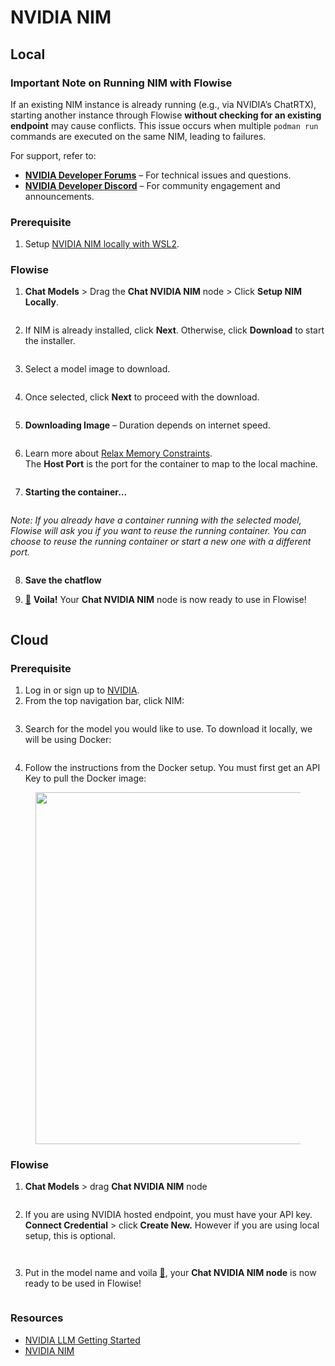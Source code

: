 # NVIDIA NIM

## Local

### Important Note on Running NIM with Flowise

If an existing NIM instance is already running (e.g., via NVIDIA’s ChatRTX), starting another instance through Flowise **without checking for an existing endpoint** may cause conflicts. This issue occurs when multiple `podman run` commands are executed on the same NIM, leading to failures.

For support, refer to:

- **[NVIDIA Developer Forums](https://forums.developer.nvidia.com/)** – For technical issues and questions.
- **[NVIDIA Developer Discord](https://discord.com/channels/1019361803752456192/1340013505834647572)** – For community engagement and announcements.

### Prerequisite

1. Setup [NVIDIA NIM locally with WSL2](https://docs.nvidia.com/nim/wsl2/1.0.0/getting-started.html).

### Flowise

1. **Chat Models** > Drag the **Chat NVIDIA NIM** node > Click **Setup NIM Locally**.

<figure><img src="../../../.gitbook/assets/nvidia-nim-local-1.png" alt=""><figcaption></figcaption></figure>

2. If NIM is already installed, click **Next**. Otherwise, click **Download** to start the installer.

<figure><img src="../../../.gitbook/assets/nvidia-nim-local-2.png" alt=""><figcaption></figcaption></figure>

3. Select a model image to download.

<figure><img src="../../../.gitbook/assets/nvidia-nim-local-3.png" alt=""><figcaption></figcaption></figure>

4. Once selected, click **Next** to proceed with the download.

<figure><img src="../../../.gitbook/assets/nvidia-nim-local-4.png" alt=""><figcaption></figcaption></figure>

5. **Downloading Image** – Duration depends on internet speed.

<figure><img src="../../../.gitbook/assets/nvidia-nim-local-5.png" alt=""><figcaption></figcaption></figure>

6. Learn more about [Relax Memory Constraints](https://docs.nvidia.com/nim/large-language-models/1.7.0/configuration.html#environment-variables).  
   The **Host Port** is the port for the container to map to the local machine.

<figure><img src="../../../.gitbook/assets/nvidia-nim-local-6.png" alt=""><figcaption></figcaption></figure>

7. **Starting the container...**

<figure><img src="../../../.gitbook/assets/nvidia-nim-local-7.png" alt=""><figcaption></figcaption></figure>

_Note: If you already have a container running with the selected model, Flowise will ask you if you want to reuse the running container. You can choose to reuse the running container or start a new one with a different port._

<figure><img src="../../../.gitbook/assets/nvidia-nim-container-exists.png" alt=""><figcaption></figcaption></figure>

8. **Save the chatflow**

9. [🎉](https://emojipedia.org/party-popper/) **Voila!** Your **Chat NVIDIA NIM** node is now ready to use in Flowise!

<figure><img src="../../../.gitbook/assets/nvidia-nim-local-8.png" alt=""><figcaption></figcaption></figure>

## Cloud

### Prerequisite

1. Log in or sign up to [NVIDIA](https://build.nvidia.com/).
2. From the top navigation bar, click NIM:

<figure><img src="../../../.gitbook/assets/image (247).png" alt=""><figcaption></figcaption></figure>

3. Search for the model you would like to use. To download it locally, we will be using Docker:

<figure><img src="../../../.gitbook/assets/image (248).png" alt=""><figcaption></figcaption></figure>

4. Follow the instructions from the Docker setup. You must first get an API Key to pull the Docker image:

<figure><img src="../../../.gitbook/assets/image (249).png" alt="" width="563"><figcaption></figcaption></figure>

### Flowise

1. **Chat Models** > drag **Chat NVIDIA NIM** node

<figure><img src="../../../.gitbook/assets/image (250).png" alt=""><figcaption></figcaption></figure>

2. If you are using NVIDIA hosted endpoint, you must have your API key. **Connect Credential** > click **Create New.** However if you are using local setup, this is optional.

<div align="left"><figure><img src="../../../.gitbook/assets/image (251).png" alt=""><figcaption></figcaption></figure> <figure><img src="../../../.gitbook/assets/Screenshot 2024-12-23 180712.png" alt=""><figcaption></figcaption></figure></div>

3. Put in the model name and voila [🎉](https://emojipedia.org/party-popper/), your **Chat NVIDIA NIM node** is now ready to be used in Flowise!

<figure><img src="../../../.gitbook/assets/image (252).png" alt=""><figcaption></figcaption></figure>

### Resources

- [NVIDIA LLM Getting Started](https://docs.nvidia.com/nim/large-language-models/latest/getting-started.html)
- [NVIDIA NIM](https://build.nvidia.com/microsoft/phi-3-mini-4k?snippet_tab=Docker)
